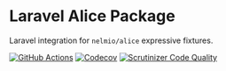 Laravel Alice Package
====
Laravel integration for ```nelmio/alice``` expressive fixtures.

[![GitHub Actions](https://github.com/kilip/laravel-alice/workflows/CI/badge.svg?branch=master)](https://github.com/kilip/laravel-alice/actions?query=workflow%3ACI+branch%3Amaster)
[![Codecov](https://codecov.io/gh/kilip/laravel-alice/branch/master/graph/badge.svg)](https://codecov.io/gh/kilip/laravel-alice/branch/master)
[![Scrutinizer Code Quality](https://scrutinizer-ci.com/g/kilip/laravel-alice/badges/quality-score.png?b=master)](https://scrutinizer-ci.com/g/kilip/laravel-alice/?branch=master)

